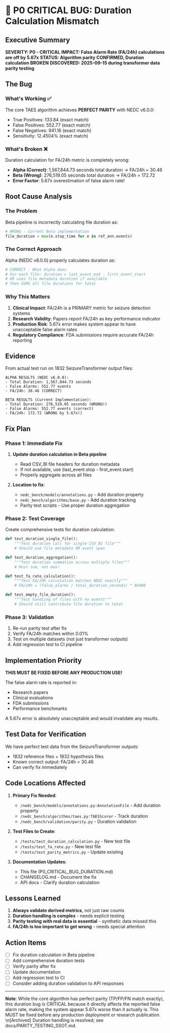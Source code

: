 # 🚨 P0 CRITICAL BUG: Duration Calculation Mismatch

## Executive Summary

**SEVERITY: P0 - CRITICAL**
**IMPACT: False Alarm Rate (FA/24h) calculations are off by 5.67x**
**STATUS: Algorithm parity CONFIRMED, Duration calculation BROKEN**
**DISCOVERED: 2025-09-15 during transformer data parity testing**

## The Bug

### What's Working ✅
The core TAES algorithm achieves **PERFECT PARITY** with NEDC v6.0.0:
- True Positives: 133.84 (exact match)
- False Positives: 552.77 (exact match)
- False Negatives: 941.16 (exact match)
- Sensitivity: 12.4504% (exact match)

### What's Broken ❌
Duration calculation for FA/24h metric is completely wrong:
- **Alpha (Correct)**: 1,567,844.73 seconds total duration → FA/24h = 30.46
- **Beta (Wrong)**: 276,519.05 seconds total duration → FA/24h = 172.72
- **Error Factor**: 5.67x overestimation of false alarm rate!

## Root Cause Analysis

### The Problem
Beta pipeline is incorrectly calculating file duration as:
```python
# WRONG - Current Beta implementation
file_duration = max(e.stop_time for e in ref_ann.events)
```

### The Correct Approach
Alpha (NEDC v6.0.0) properly calculates duration as:
```python
# CORRECT - What Alpha does
# For each file: duration = last_event_end - first_event_start
# OR uses file metadata duration if available
# Then SUMS all file durations for total
```

### Why This Matters
1. **Clinical Impact**: FA/24h is a PRIMARY metric for seizure detection systems
2. **Research Validity**: Papers report FA/24h as key performance indicator
3. **Production Risk**: 5.67x error makes system appear to have unacceptable false alarm rates
4. **Regulatory Compliance**: FDA submissions require accurate FA/24h reporting

## Evidence

From actual test run on 1832 SeizureTransformer output files:

```
ALPHA RESULTS (NEDC v6.0.0):
- Total Duration: 1,567,844.73 seconds
- False Alarms: 552.77 events
- FA/24h: 30.46 (CORRECT)

BETA RESULTS (Current Implementation):
- Total Duration: 276,519.05 seconds (WRONG!)
- False Alarms: 552.77 events (correct)
- FA/24h: 172.72 (WRONG by 5.67x!)
```

## Fix Plan

### Phase 1: Immediate Fix
1. **Update duration calculation in Beta pipeline**
   - Read CSV_BI file headers for duration metadata
   - If not available, use (last_event.stop - first_event.start)
   - Properly aggregate across all files

2. **Location to fix**:
   - `nedc_bench/models/annotations.py` - Add duration property
   - `nedc_bench/algorithms/base.py` - Add duration tracking
   - Parity test scripts - Use proper duration aggregation

### Phase 2: Test Coverage
Create comprehensive tests for duration calculation:

```python
def test_duration_single_file():
    """Test duration calc for single CSV_BI file"""
    # Should use file metadata OR event span

def test_duration_aggregation():
    """Test duration summation across multiple files"""
    # Must sum, not max!

def test_fa_rate_calculation():
    """Test FA/24h calculation matches NEDC exactly"""
    # FA/24h = (false_alarms / total_duration_seconds) * 86400

def test_empty_file_duration():
    """Test handling of files with no events"""
    # Should still contribute file duration to total
```

### Phase 3: Validation
1. Re-run parity test after fix
2. Verify FA/24h matches within 0.01%
3. Test on multiple datasets (not just transformer outputs)
4. Add regression test to CI pipeline

## Implementation Priority

**THIS MUST BE FIXED BEFORE ANY PRODUCTION USE!**

The false alarm rate is reported in:
- Research papers
- Clinical evaluations
- FDA submissions
- Performance benchmarks

A 5.67x error is absolutely unacceptable and would invalidate any results.

## Test Data for Verification

We have perfect test data from the SeizureTransformer outputs:
- 1832 reference files + 1832 hypothesis files
- Known correct output: FA/24h = 30.46
- Can verify fix immediately

## Code Locations Affected

1. **Primary Fix Needed**:
   - `/nedc_bench/models/annotations.py:AnnotationFile` - Add duration property
   - `/nedc_bench/algorithms/taes.py:TAESScorer` - Track duration
   - `/nedc_bench/validation/parity.py` - Duration validation

2. **Test Files to Create**:
   - `/tests/test_duration_calculation.py` - New test file
   - `/tests/test_fa_rate.py` - New test file
   - `/tests/test_parity_metrics.py` - Update existing

3. **Documentation Updates**:
   - This file (P0_CRITICAL_BUG_DURATION.md)
   - CHANGELOG.md - Document the fix
   - API docs - Clarify duration calculation

## Lessons Learned

1. **Always validate derived metrics**, not just raw counts
2. **Duration handling is complex** - needs explicit testing
3. **Parity testing with real data is essential** - synthetic data missed this
4. **FA/24h is too important to get wrong** - needs special attention

## Action Items

- [ ] Fix duration calculation in Beta pipeline
- [ ] Add comprehensive duration tests
- [ ] Verify parity after fix
- [ ] Update documentation
- [ ] Add regression test to CI
- [ ] Consider adding duration validation to API responses

---

**Note**: While the core algorithm has perfect parity (TP/FP/FN match exactly), this duration bug is CRITICAL because it directly affects the reported false alarm rate, making the system appear 5.67x worse than it actually is. This MUST be fixed before any production deployment or research publication.
\n[Archived] Duration handling is resolved; see docs/PARITY_TESTING_SSOT.md.

